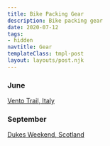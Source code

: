 ```yaml
---
title: Bike Packing Gear
description: Bike packing gear
date: 2020-07-12
tags:
- hidden
navtitle: Gear
templateClass: tmpl-post
layout: layouts/post.njk
---
```


### June

[Vento Trail, Italy](https://english.venetotrail.eu/trail/)

### September

[Dukes Weekend, Scotland](https://www.dukesweekender.com/)
